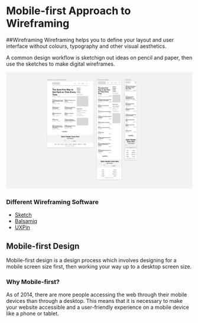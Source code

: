 # Mobile-first Approach to Wireframing

##Wireframing
Wireframing helps you to define your layout and user interface without colours, typography and other visual aesthetics.

A common design workflow is sketchign out ideas on pencil and paper, then use the sketches to make digital wireframes.

![](3-1-Wireframing-Overview.png)

### Different Wireframing Software

- [Sketch](https://www.sketchapp.com)
- [Balsamiq](https://balsamiq.com)
- [UXPin](https://www.uxpin.com)

## Mobile-first Design
Mobile-first design is a design process which involves designing for a mobile screen size first, then working your way up to a desktop screen size.

### Why Mobile-first?
As of 2014, there are more people accessing the web through their mobile devices than through a desktop. This means that it is necessary to make your website accessible and a user-friendly experience on a mobile device like a phone or tablet.

